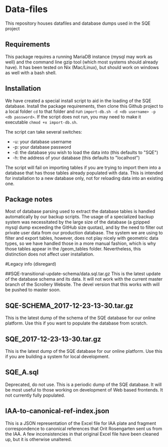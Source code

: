 # Data-files
This repository houses datafiles and database dumps used in the SQE project
## Requirements
This package requires a running MariaDB instance (mysql may work as well) and the command line gzip tool (which most systems should already have).  It has been tested on Nix (Mac/Linux), but should work on windows as well with a bash shell.

## Installation
We have created a special install script to aid in the loading of the SQE database.  Install the package requirements, then clone this Github project to a local folder `cd` to that folder and run `import-db.sh -d <db username> -p <db password>`.  If the script does not run, you may need to make it executable `chmod +x import-db.sh`.

The script can take several switches:

* -u: your database username
* -p: your database password
* -d: the database you wish to load the data into (this defaults to "SQE")
* -h: the address of your database (this defaults to "localhost")

The script will fail on importing tables if you are trying to import them into a database that has those tables already populated with data.  This is intended for installation to a new database only, not for reloading data into an existing one.
 
## Package notes
Most of database parsing used to extract the database tables is handled automatically by our backup scripts.  The usage of a specialized backup system was necessitated by the large size of the database (a gzipped mysql dump exceeding the GitHub size quotas), and by the need to filter out private user data from our production database.  The system we are using to filter and export tables, however, does not play nicely with geometric data types, so we have handled those in a more manual fashion, which is why those tables appear in the /geom_tables folder.  Nevertheless, this distinction does not affect user installation.

#Legacy info (disregard)

##SQE-transitional-update-schema/data.sql.tar.gz
This is the latest update of the database schema and its data.  It will not work with the current master branch of the Scrollery Website.  The devel version that this works with will be pushed to master soon.

## SQE-SCHEMA_2017-12-23-13-30.tar.gz
This is the latest dump of the schema of the SQE database for our online platform.  Use this if you want to populate the database from scratch.

## SQE_2017-12-23-13-30.tar.gz
This is the latest dump of the SQE database for our online platform.  Use this if you are building a system for local development.

## SQE_A.sql
Deprecated, do not use.
This is a periodic dump of the SQE database.  It will be most useful to those working on development of Web based frontends.  It not currently fully populated.

## IAA-to-canonical-ref-index.json
This is a JSON representation of the Excel file for IAA plate and fragment correspondence to canonical references that Orit Rosengarten sent us from the IAA.  A few inconsistencies in that original Excel file have been cleaned up, but it is otherwise unaltered.
